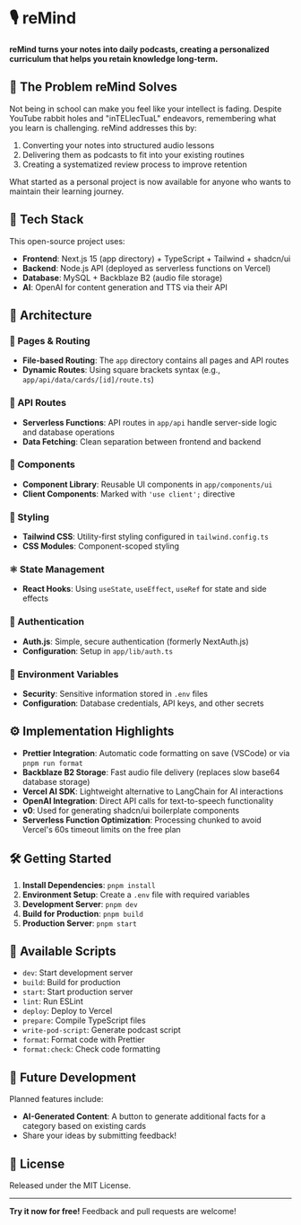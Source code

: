 # 🎙️ reMind

**reMind turns your notes into daily podcasts, creating a personalized curriculum that helps you retain knowledge long-term.**

## 🧠 The Problem reMind Solves

Not being in school can make you feel like your intellect is fading. Despite YouTube rabbit holes and "inTELlecTuaL" endeavors, remembering what you learn is challenging. reMind addresses this by:

1. Converting your notes into structured audio lessons
2. Delivering them as podcasts to fit into your existing routines
3. Creating a systematized review process to improve retention

What started as a personal project is now available for anyone who wants to maintain their learning journey.

## 🚀 Tech Stack

This open-source project uses:

* **Frontend**: Next.js 15 (app directory) + TypeScript + Tailwind + shadcn/ui
* **Backend**: Node.js API (deployed as serverless functions on Vercel)
* **Database**: MySQL + Backblaze B2 (audio file storage)
* **AI**: OpenAI for content generation and TTS via their API

## 📐 Architecture

### 📄 Pages & Routing
- **File-based Routing**: The `app` directory contains all pages and API routes
- **Dynamic Routes**: Using square brackets syntax (e.g., `app/api/data/cards/[id]/route.ts`)

### 🔌 API Routes
- **Serverless Functions**: API routes in `app/api` handle server-side logic and database operations
- **Data Fetching**: Clean separation between frontend and backend

### 🧩 Components
- **Component Library**: Reusable UI components in `app/components/ui`
- **Client Components**: Marked with `'use client';` directive

### 🎨 Styling
- **Tailwind CSS**: Utility-first styling configured in `tailwind.config.ts`
- **CSS Modules**: Component-scoped styling

### ⚛️ State Management
- **React Hooks**: Using `useState`, `useEffect`, `useRef` for state and side effects

### 🔐 Authentication
- **Auth.js**: Simple, secure authentication (formerly NextAuth.js)
- **Configuration**: Setup in `app/lib/auth.ts`

### 🔧 Environment Variables
- **Security**: Sensitive information stored in `.env` files
- **Configuration**: Database credentials, API keys, and other secrets

## ⚙️ Implementation Highlights

- **Prettier Integration**: Automatic code formatting on save (VSCode) or via `pnpm run format`
- **Backblaze B2 Storage**: Fast audio file delivery (replaces slow base64 database storage)
- **Vercel AI SDK**: Lightweight alternative to LangChain for AI interactions
- **OpenAI Integration**: Direct API calls for text-to-speech functionality
- **v0**: Used for generating shadcn/ui boilerplate components
- **Serverless Function Optimization**: Processing chunked to avoid Vercel's 60s timeout limits on the free plan

## 🛠️ Getting Started

1. **Install Dependencies**: `pnpm install`
2. **Environment Setup**: Create a `.env` file with required variables
3. **Development Server**: `pnpm dev`
4. **Build for Production**: `pnpm build`
5. **Production Server**: `pnpm start`

## 📜 Available Scripts

- `dev`: Start development server
- `build`: Build for production
- `start`: Start production server
- `lint`: Run ESLint
- `deploy`: Deploy to Vercel
- `prepare`: Compile TypeScript files
- `write-pod-script`: Generate podcast script
- `format`: Format code with Prettier
- `format:check`: Check code formatting

## 🔮 Future Development

Planned features include:
- **AI-Generated Content**: A button to generate additional facts for a category based on existing cards
- Share your ideas by submitting feedback!

## 📄 License

Released under the MIT License.

---

**Try it now for free!** Feedback and pull requests are welcome!
